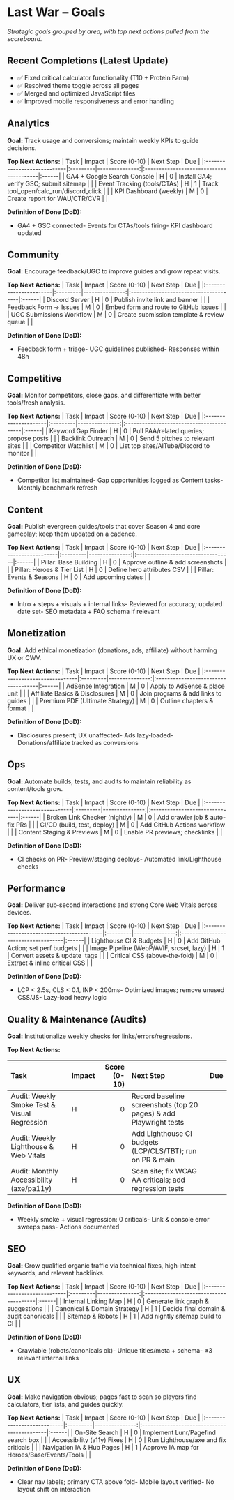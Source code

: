 # Last War – Goals

_Strategic goals grouped by area, with top next actions pulled from the scoreboard._


## Recent Completions (Latest Update)
- ✅ Fixed critical calculator functionality (T10 + Protein Farm)
- ✅ Resolved theme toggle across all pages
- ✅ Merged and optimized JavaScript files
- ✅ Improved mobile responsiveness and error handling


## Analytics
**Goal:** Track usage and conversions; maintain weekly KPIs to guide decisions.  

**Top Next Actions:**
| Task                        | Impact   |   Score (0-10) | Next Step                               | Due   |
|:----------------------------|:---------|---------------:|:----------------------------------------|:------|
| GA4 + Google Search Console | H        |              0 | Install GA4; verify GSC; submit sitemap |       |
| Event Tracking (tools/CTAs) | H        |              1 | Track tool_open/calc_run/discord_click  |       |
| KPI Dashboard (weekly)      | M        |              0 | Create report for WAU/CTR/CVR           |       |

**Definition of Done (DoD):**
- GA4 + GSC connected- Events for CTAs/tools firing- KPI dashboard updated

## Community
**Goal:** Encourage feedback/UGC to improve guides and grow repeat visits.  

**Top Next Actions:**
| Task                   | Impact   |   Score (0-10) | Next Step                             | Due   |
|:-----------------------|:---------|---------------:|:--------------------------------------|:------|
| Discord Server         | H        |              0 | Publish invite link and banner        |       |
| Feedback Form → Issues | M        |              0 | Embed form and route to GitHub issues |       |
| UGC Submissions Workflow | M      |              0 | Create submission template & review queue |       |

**Definition of Done (DoD):**
- Feedback form + triage- UGC guidelines published- Responses within 48h

## Competitive
**Goal:** Monitor competitors, close gaps, and differentiate with better tools/fresh analysis.  

**Top Next Actions:**
| Task                 | Impact   |   Score (0-10) | Next Step                                | Due   |
|:---------------------|:---------|---------------:|:-----------------------------------------|:------|
| Keyword Gap Finder   | H        |              0 | Pull PAA/related queries; propose posts  |       |
| Backlink Outreach    | M        |              0 | Send 5 pitches to relevant sites         |       |
| Competitor Watchlist | M        |              0 | List top sites/AITube/Discord to monitor |       |

**Definition of Done (DoD):**
- Competitor list maintained- Gap opportunities logged as Content tasks- Monthly benchmark refresh

## Content
**Goal:** Publish evergreen guides/tools that cover Season 4 and core gameplay; keep them updated on a cadence.  

**Top Next Actions:**
| Task                     | Impact   |   Score (0-10) | Next Step                         | Due   |
|:-------------------------|:---------|---------------:|:----------------------------------|:------|
| Pillar: Base Building    | H        |              0 | Approve outline & add screenshots |       |
| Pillar: Heroes & Tier List | H     |              0 | Define hero attributes CSV        |       |
| Pillar: Events & Seasons | H        |              0 | Add upcoming dates                |       |

**Definition of Done (DoD):**
- Intro + steps + visuals + internal links- Reviewed for accuracy; updated date set- SEO metadata + FAQ schema if relevant

## Monetization
**Goal:** Add ethical monetization (donations, ads, affiliate) without harming UX or CWV.  

**Top Next Actions:**
| Task                            | Impact   |   Score (0-10) | Next Step                           | Due   |
|:--------------------------------|:---------|---------------:|:------------------------------------|:------|
| AdSense Integration             | M        |              0 | Apply to AdSense & place unit       |       |
| Affiliate Basics & Disclosures  | M        |              0 | Join programs & add links to guides |       |
| Premium PDF (Ultimate Strategy) | M        |              0 | Outline chapters & format           |       |

**Definition of Done (DoD):**
- Disclosures present; UX unaffected- Ads lazy‑loaded- Donations/affiliate tracked as conversions

## Ops
**Goal:** Automate builds, tests, and audits to maintain reliability as content/tools grow.  

**Top Next Actions:**
| Task                          | Impact   |   Score (0-10) | Next Step                      | Due   |
|:------------------------------|:---------|---------------:|:-------------------------------|:------|
| Broken Link Checker (nightly) | M        |              0 | Add crawler job & auto-fix PRs |       |
| CI/CD (build, test, deploy)   | M        |              0 | Add GitHub Actions workflow    |       |
| Content Staging & Previews    | M        |              0 | Enable PR previews; checklinks |       |

**Definition of Done (DoD):**
- CI checks on PR- Preview/staging deploys- Automated link/Lighthouse checks

## Performance
**Goal:** Deliver sub‑second interactions and strong Core Web Vitals across devices.  

**Top Next Actions:**
| Task                                     | Impact   |   Score (0-10) | Next Step                           | Due   |
|:-----------------------------------------|:---------|---------------:|:------------------------------------|:------|
| Lighthouse CI & Budgets                  | H        |              0 | Add GitHub Action; set perf budgets |       |
| Image Pipeline (WebP/AVIF, srcset, lazy) | H        |              1 | Convert assets & update <img> tags  |       |
| Critical CSS (above-the-fold)            | M        |              0 | Extract & inline critical CSS       |       |

**Definition of Done (DoD):**
- LCP < 2.5s, CLS < 0.1, INP < 200ms- Optimized images; remove unused CSS/JS- Lazy‑load heavy logic

## Quality & Maintenance (Audits)
**Goal:** Institutionalize weekly checks for links/errors/regressions.  

**Top Next Actions:**

| Task | Impact |   Score (0-10) | Next Step | Due |
|:--|:--|---------------:|:--------------------------------------|:--|
| Audit: Weekly Smoke Test & Visual Regression | H | 0 | Record baseline screenshots (top 20 pages) & add Playwright tests | |
| Audit: Weekly Lighthouse & Web Vitals | H | 0 | Add Lighthouse CI budgets (LCP/CLS/TBT); run on PR & main | |
| Audit: Monthly Accessibility (axe/pa11y) | H | 0 | Scan site; fix WCAG AA criticals; add regression tests | |
**Definition of Done (DoD):**
- Weekly smoke + visual regression: 0 criticals- Link & console error sweeps pass- Actions documented

## SEO
**Goal:** Grow qualified organic traffic via technical fixes, high‑intent keywords, and relevant backlinks.  

**Top Next Actions:**
| Task                        | Impact   |   Score (0-10) | Next Step                              | Due   |
|:----------------------------|:---------|---------------:|:---------------------------------------|:------|
| Internal Linking Map        | H        |              0 | Generate link graph & suggestions      |       |
| Canonical & Domain Strategy | H        |              1 | Decide final domain & audit canonicals |       |
| Sitemap & Robots            | H        |              1 | Add nightly sitemap build to CI        |       |

**Definition of Done (DoD):**
- Crawlable (robots/canonicals ok)- Unique titles/meta + schema- ≥3 relevant internal links

## UX
**Goal:** Make navigation obvious; pages fast to scan so players find calculators, tier lists, and guides quickly.  

**Top Next Actions:**
| Task                       | Impact   |   Score (0-10) | Next Step                                   | Due   |
|:---------------------------|:---------|---------------:|:--------------------------------------------|:------|
| On-Site Search             | H        |              0 | Implement Lunr/Pagefind search box          |       |
| Accessibility (a11y) Fixes | H        |              0 | Run Lighthouse/axe and fix criticals        |       |
| Navigation IA & Hub Pages  | H        |              1 | Approve IA map for Heroes/Base/Events/Tools |       |

**Definition of Done (DoD):**
- Clear nav labels; primary CTA above fold- Mobile layout verified- No layout shift on interaction

